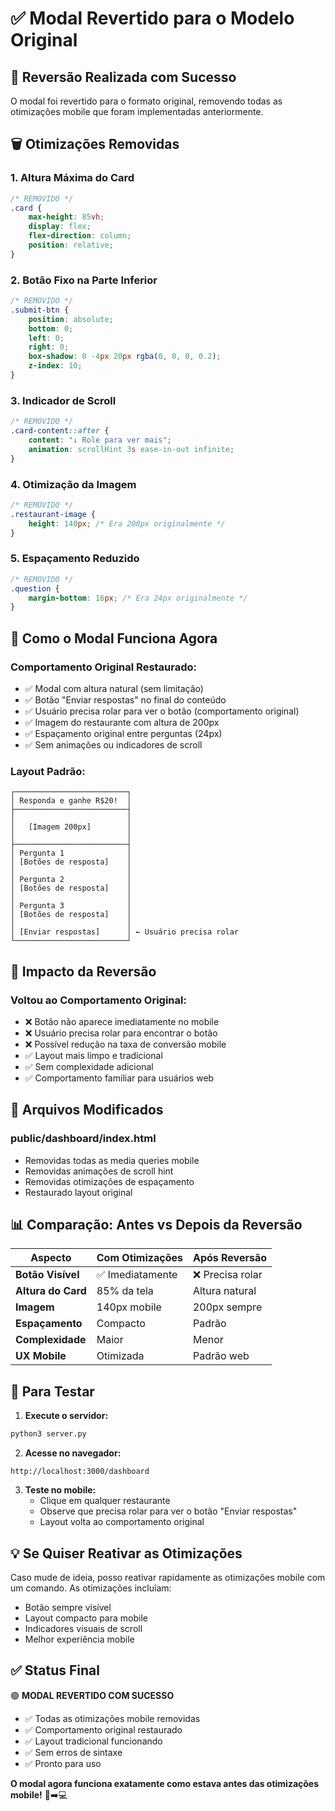# ✅ Modal Revertido para o Modelo Original

## 🔄 Reversão Realizada com Sucesso

O modal foi revertido para o formato original, removendo todas as otimizações mobile que foram implementadas anteriormente.

## 🗑️ Otimizações Removidas

### 1. **Altura Máxima do Card**
```css
/* REMOVIDO */
.card {
    max-height: 85vh;
    display: flex;
    flex-direction: column;
    position: relative;
}
```

### 2. **Botão Fixo na Parte Inferior**
```css
/* REMOVIDO */
.submit-btn {
    position: absolute;
    bottom: 0;
    left: 0;
    right: 0;
    box-shadow: 0 -4px 20px rgba(0, 0, 0, 0.2);
    z-index: 10;
}
```

### 3. **Indicador de Scroll**
```css
/* REMOVIDO */
.card-content::after {
    content: "↓ Role para ver mais";
    animation: scrollHint 3s ease-in-out infinite;
}
```

### 4. **Otimização da Imagem**
```css
/* REMOVIDO */
.restaurant-image {
    height: 140px; /* Era 200px originalmente */
}
```

### 5. **Espaçamento Reduzido**
```css
/* REMOVIDO */
.question {
    margin-bottom: 16px; /* Era 24px originalmente */
}
```

## 📱 Como o Modal Funciona Agora

### **Comportamento Original Restaurado:**
- ✅ Modal com altura natural (sem limitação)
- ✅ Botão "Enviar respostas" no final do conteúdo
- ✅ Usuário precisa rolar para ver o botão (comportamento original)
- ✅ Imagem do restaurante com altura de 200px
- ✅ Espaçamento original entre perguntas (24px)
- ✅ Sem animações ou indicadores de scroll

### **Layout Padrão:**
```
┌─────────────────────────┐
│ Responda e ganhe R$20!  │
├─────────────────────────┤
│                         │
│   [Imagem 200px]        │
│                         │
├─────────────────────────┤
│ Pergunta 1              │
│ [Botões de resposta]    │
│                         │
│ Pergunta 2              │
│ [Botões de resposta]    │
│                         │
│ Pergunta 3              │
│ [Botões de resposta]    │
│                         │
│ [Enviar respostas]      │ ← Usuário precisa rolar
└─────────────────────────┘
```

## 🎯 Impacto da Reversão

### **Voltou ao Comportamento Original:**
- ❌ Botão não aparece imediatamente no mobile
- ❌ Usuário precisa rolar para encontrar o botão
- ❌ Possível redução na taxa de conversão mobile
- ✅ Layout mais limpo e tradicional
- ✅ Sem complexidade adicional
- ✅ Comportamento familiar para usuários web

## 🔧 Arquivos Modificados

### **public/dashboard/index.html**
- Removidas todas as media queries mobile
- Removidas animações de scroll hint
- Removidas otimizações de espaçamento
- Restaurado layout original

## 📊 Comparação: Antes vs Depois da Reversão

| Aspecto | Com Otimizações | Após Reversão |
|---------|-----------------|---------------|
| **Botão Visível** | ✅ Imediatamente | ❌ Precisa rolar |
| **Altura do Card** | 85% da tela | Altura natural |
| **Imagem** | 140px mobile | 200px sempre |
| **Espaçamento** | Compacto | Padrão |
| **Complexidade** | Maior | Menor |
| **UX Mobile** | Otimizada | Padrão web |

## 🚀 Para Testar

1. **Execute o servidor:**
```bash
python3 server.py
```

2. **Acesse no navegador:**
```
http://localhost:3000/dashboard
```

3. **Teste no mobile:**
   - Clique em qualquer restaurante
   - Observe que precisa rolar para ver o botão "Enviar respostas"
   - Layout volta ao comportamento original

## 💡 Se Quiser Reativar as Otimizações

Caso mude de ideia, posso reativar rapidamente as otimizações mobile com um comando. As otimizações incluíam:

- Botão sempre visível
- Layout compacto para mobile
- Indicadores visuais de scroll
- Melhor experiência mobile

## ✅ Status Final

🟢 **MODAL REVERTIDO COM SUCESSO**

- ✅ Todas as otimizações mobile removidas
- ✅ Comportamento original restaurado
- ✅ Layout tradicional funcionando
- ✅ Sem erros de sintaxe
- ✅ Pronto para uso

**O modal agora funciona exatamente como estava antes das otimizações mobile!** 📱➡️💻